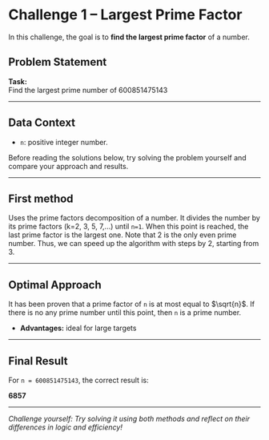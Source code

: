 # Challenge 1 – Largest Prime Factor

In this challenge, the goal is to **find the largest prime factor** of a number.

## Problem Statement

**Task:**  
Find the largest prime number of $600851475143$

---

## Data Context

- `n`: positive integer number.

Before reading the solutions below, try solving the problem yourself and compare your approach and results.

---

## First method

Uses the prime factors decomposition of a number. It divides the number by its prime factors (k=2, 3, 5, 7,...) until `n=1`. When this point is reached, the last prime factor is the largest one. Note that 2 is the only even prime number. Thus, we can speed up the algorithm with steps by 2, starting from 3.

---

## Optimal Approach

It has been proven that a prime factor of `n` is at most equal to $\sqrt{n}$. If there is no any prime number until this point, then `n` is a prime number.

- **Advantages:** ideal for large targets

---

## Final Result

For `n = 600851475143`, the correct result is:

**6857**

---

*Challenge yourself: Try solving it using both methods and reflect on their differences in logic and efficiency!*